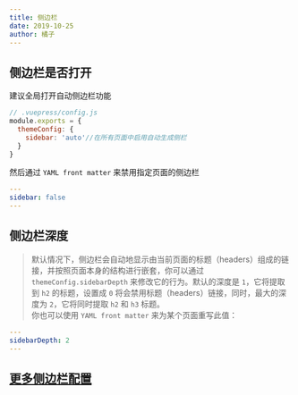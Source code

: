 ```yaml
---
title: 侧边栏
date: 2019-10-25
author: 橘子
---
```


## 侧边栏是否打开

建议全局打开自动侧边栏功能

```javascript
// .vuepress/config.js
module.exports = {
  themeConfig: {
    sidebar: 'auto'//在所有页面中启用自动生成侧栏
  }
}
```

然后通过 `YAML front matter` 来禁用指定页面的侧边栏

```yaml
---
sidebar: false
---
```

## 侧边栏深度
  
> 默认情况下，侧边栏会自动地显示由当前页面的标题（headers）组成的链接，并按照页面本身的结构进行嵌套，你可以通过 `themeConfig.sidebarDepth` 来修改它的行为。默认的深度是 `1`，它将提取到 `h2` 的标题，设置成 `0` 将会禁用标题（headers）链接，同时，最大的深度为 `2`，它将同时提取 `h2` 和 `h3` 标题。  
> 你也可以使用 `YAML front matter` 来为某个页面重写此值：

```yaml
---
sidebarDepth: 2
---
```

## [更多侧边栏配置](https://vuepress.vuejs.org/zh/theme/default-theme-config.html#%E4%BE%A7%E8%BE%B9%E6%A0%8F)